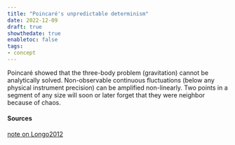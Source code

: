 ```yaml
---
title: "Poincaré's unpredictable determinism"
date: 2022-12-09
draft: true
showthedate: true
enabletoc: false
tags:
- concept
---
```


Poincaré showed that the three-body problem (gravitation) cannot be analytically solved. 
Non-observable continuous fluctuations (below any physical instrument precision) can be amplified non-linearly. Two points in a segment of any size will soon or later forget that they were neighbor because of chaos. 

#### Sources

[note on Longo2012](note/note%20on%20Longo2012.md)

